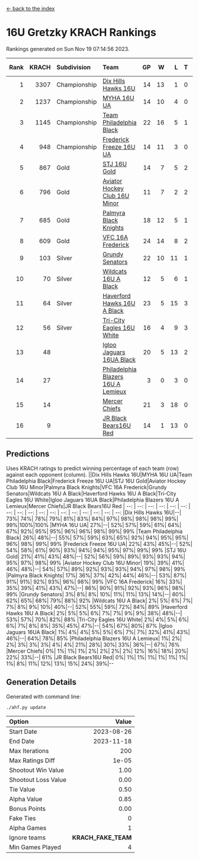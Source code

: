 [<- back to the index](readme.md)
# 16U Gretzky KRACH Rankings
Rankings generated on Sun Nov 19 07:14:56 2023.

Rank|KRACH|Subdivision|Team|GP|W|L|T|OTW|OTL|SoS|Exp Wins|Win Diff
---:|---:|:---|:---|---:|---:|---:|---:|---:|---:|---:|---:|---:
1|3307|Championship|[Dix Hills Hawks 16U](https://gamesheetstats.com/seasons/3659/teams/140688/schedule)|14|13|1|0|1|0|321|13.8|-0.0
2|1237|Championship|[MYHA 16U UA](https://gamesheetstats.com/seasons/3659/teams/140695/schedule)|14|10|4|0|2|1|691|10.8|-0.0
3|1145|Championship|[Team Philadelphia Black](https://gamesheetstats.com/seasons/3659/teams/140698/schedule)|22|16|5|1|1|1|575|17.3|-0.0
4|948|Championship|[Frederick Freeze 16U UA](https://gamesheetstats.com/seasons/3659/teams/140689/schedule)|14|11|3|0|0|0|338|11.9|0.0
5|867|Gold|[STJ 16U Gold](https://gamesheetstats.com/seasons/3659/teams/140697/schedule)|14|7|5|2|1|0|823|8.8|-0.0
6|796|Gold|[Aviator Hockey Club 16U Minor](https://gamesheetstats.com/seasons/3659/teams/140687/schedule)|11|7|2|2|2|1|449|8.9|0.0
7|685|Gold|[Palmyra Black Knights](https://gamesheetstats.com/seasons/3659/teams/140696/schedule)|18|12|5|1|2|0|450|13.4|0.0
8|609|Gold|[VFC 16A Frederick](https://gamesheetstats.com/seasons/3659/teams/140700/schedule)|24|14|8|2|0|2|714|15.8|-0.0
9|103|Silver|[Grundy Senators](https://gamesheetstats.com/seasons/3659/teams/140690/schedule)|22|10|11|1|0|0|374|11.4|0.0
10|70|Silver|[Wildcats 16U A Black](https://gamesheetstats.com/seasons/3659/teams/140725/schedule)|12|5|6|1|0|0|496|6.4|0.0
11|64|Silver|[Haverford Hawks 16U A Black](https://gamesheetstats.com/seasons/3659/teams/140691/schedule)|23|5|15|3|0|1|643|7.4|0.0
12|56|Silver|[Tri-City Eagles 16U White](https://gamesheetstats.com/seasons/3659/teams/140699/schedule)|16|4|9|3|0|1|321|6.4|0.0
13|48||[Igloo Jaguars 16UA Black](https://gamesheetstats.com/seasons/3659/teams/140692/schedule)|20|5|13|2|0|2|753|6.9|0.0
14|27||[Philadelphia Blazers 16U A Lemieux](https://gamesheetstats.com/seasons/3659/teams/140717/schedule)|3|0|3|0|0|0|612|0.9|0.0
15|14||[Mercer Chiefs](https://gamesheetstats.com/seasons/3659/teams/140694/schedule)|21|3|18|0|0|0|952|3.9|0.0
16|9||[JR Black Bears16U Red](https://gamesheetstats.com/seasons/3659/teams/140693/schedule)|14|1|13|0|0|0|285|1.9|0.0

## Predictions
Uses KRACH ratings to predict winning percentage of each team (row) against each opponent (column).
||Dix Hills Hawks 16U|MYHA 16U UA|Team Philadelphia Black|Frederick Freeze 16U UA|STJ 16U Gold|Aviator Hockey Club 16U Minor|Palmyra Black Knights|VFC 16A Frederick|Grundy Senators|Wildcats 16U A Black|Haverford Hawks 16U A Black|Tri-City Eagles 16U White|Igloo Jaguars 16UA Black|Philadelphia Blazers 16U A Lemieux|Mercer Chiefs|JR Black Bears16U Red
| --: | --: | --: | --: | --: | --: | --: | --: | --: | --: | --: | --: | --: | --: | --: | --: | --: 
|Dix Hills Hawks 16U|--| 73%| 74%| 78%| 79%| 81%| 83%| 84%| 97%| 98%| 98%| 98%| 99%| 99%|100%|100%
|MYHA 16U UA| 27%|--| 52%| 57%| 59%| 61%| 64%| 67%| 92%| 95%| 95%| 96%| 96%| 98%| 99%| 99%
|Team Philadelphia Black| 26%| 48%|--| 55%| 57%| 59%| 63%| 65%| 92%| 94%| 95%| 95%| 96%| 98%| 99%| 99%
|Frederick Freeze 16U UA| 22%| 43%| 45%|--| 52%| 54%| 58%| 61%| 90%| 93%| 94%| 94%| 95%| 97%| 99%| 99%
|STJ 16U Gold| 21%| 41%| 43%| 48%|--| 52%| 56%| 59%| 89%| 93%| 93%| 94%| 95%| 97%| 98%| 99%
|Aviator Hockey Club 16U Minor| 19%| 39%| 41%| 46%| 48%|--| 54%| 57%| 89%| 92%| 93%| 93%| 94%| 97%| 98%| 99%
|Palmyra Black Knights| 17%| 36%| 37%| 42%| 44%| 46%|--| 53%| 87%| 91%| 91%| 92%| 93%| 96%| 98%| 99%
|VFC 16A Frederick| 16%| 33%| 35%| 39%| 41%| 43%| 47%|--| 86%| 90%| 91%| 92%| 93%| 96%| 98%| 99%
|Grundy Senators|  3%|  8%|  8%| 10%| 11%| 11%| 13%| 14%|--| 60%| 62%| 65%| 68%| 79%| 88%| 92%
|Wildcats 16U A Black|  2%|  5%|  6%|  7%|  7%|  8%|  9%| 10%| 40%|--| 52%| 55%| 59%| 72%| 84%| 89%
|Haverford Hawks 16U A Black|  2%|  5%|  5%|  6%|  7%|  7%|  9%|  9%| 38%| 48%|--| 53%| 57%| 70%| 82%| 88%
|Tri-City Eagles 16U White|  2%|  4%|  5%|  6%|  6%|  7%|  8%|  8%| 35%| 45%| 47%|--| 54%| 67%| 80%| 87%
|Igloo Jaguars 16UA Black|  1%|  4%|  4%|  5%|  5%|  6%|  7%|  7%| 32%| 41%| 43%| 46%|--| 64%| 78%| 85%
|Philadelphia Blazers 16U A Lemieux|  1%|  2%|  2%|  3%|  3%|  3%|  4%|  4%| 21%| 28%| 30%| 33%| 36%|--| 67%| 76%
|Mercer Chiefs|  0%|  1%|  1%|  1%|  2%|  2%|  2%|  2%| 12%| 16%| 18%| 20%| 22%| 33%|--| 61%
|JR Black Bears16U Red|  0%|  1%|  1%|  1%|  1%|  1%|  1%|  1%|  8%| 11%| 12%| 13%| 15%| 24%| 39%|--

## Generation Details

Generated with command line:
```
./ahf.py update
```

| Option | Value |
| :----- | ----: |
| Start Date | 2023-08-26 |
| End Date | 2023-11-18 |
| Max Iterations | 200 |
| Max Ratings Diff | 1e-05 |
| Shootout Win Value | 1.00 |
| Shootout Loss Value | 0.00 |
| Tie Value | 0.50 |
| Alpha Value | 0.85 |
| Bonus Points | 0.00 |
| Fake Ties | 0 |
| Alpha Games | 1 |
| Ignore teams | __KRACH_FAKE_TEAM__ |
| Min Games Played | 4 |


